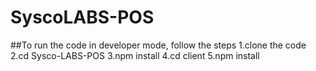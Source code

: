 # SyscoLABS-POS

##To run the code in developer mode, follow the steps
    1.clone the code
    2.cd Sysco-LABS-POS
    3.npm install
    4.cd client
    5.npm install